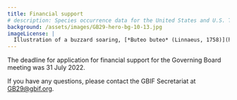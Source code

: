 ```yaml
---
title: Financial support
# description: Species occurrence data for the United States and U.S. Territories.
background: /assets/images/GB29-hero-bg-10-13.jpg
imageLicense: |
  Illustration of a buzzard soaring, [*Buteo buteo* (Linnaeus, 1758)](https://www.gbif.org/species/2480537), from Birds on flight, Published by London, Gay & Hancock Limited, 1922. Via [Biodiversity Heritage Library.](https://flic.kr/p/2m5SSsM)
---
```


The deadline for application for financial support for the Governing Board meeting was 31 July 2022.

If you have any questions, please contact the GBIF Secretariat at [GB29@gbif.org](mailto:GB29@gbif.org).


